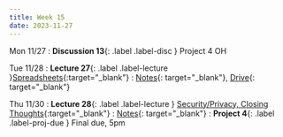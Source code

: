 ```yaml
---
title: Week 15
date: 2023-11-27
---
```


Mon 11/27
: **Discussion 13**{: .label .label-disc } Project 4 OH 
<!-- Sampling, Data Visualizations -->

Tue 11/28
: **Lecture 27**{: .label .label-lecture }[Spreadsheets](https://docs.google.com/presentation/d/1N5Mr5HZxrwUMOlpU7CAmZTupBYRH3isIjOnvhBO_oNM/edit?usp=sharing){:target="\_blank"}
  : [Notes](https://drive.google.com/file/d/13SU-OqE9sdB6JTEYFrPqqCuMZyfilEb4/view?usp=sharing){: target="\_blank"}, [Drive](https://drive.google.com/drive/folders/1tg9T3gVFlH49DlK3ltO8CjLiBeRyLuc2?usp=drive_link){: target="\_blank"}

Thu 11/30
: **Lecture 28**{: .label .label-lecture } [Security/Privacy, Closing Thoughts](https://docs.google.com/presentation/d/1Nb-G948Y_kIVpwjJivCMI8KPjPsWTcLsIZk8l7adc00/edit?usp=sharing){:target="\_blank"}
  : [Notes](https://drive.google.com/file/d/1Y-R-bN-rOi2eSZZmnMbzoJIxxqvQJo0Q/view?usp=sharing){: target="\_blank"}
: **Project 4**{: .label .label-proj-due } Final due, 5pm
